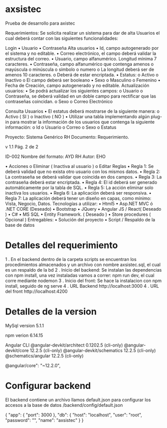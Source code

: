# axsistec
Prueba de desarrollo para axistec


Requerimientos:
Se solicita realizar un sistema para dar de alta Usuarios el cual deberá contar con las siguientes funcionalidades:

Login
• Usuario
• Contraseña
Alta usuarios
• Id, campo autogenerado por el sistema y no editable.
• Correo electrónico, el campo deberá validar la estructura del correo.
• Usuario, campo alfanumérico. Longitud mínima 7 caracteres.
• Contraseña, campo alfanumérico que contenga amenos
o mayúscula
o minúscula
o símbolo
o numero
o La longitud deberá ser de amenos 10 caracteres.
o Deberá de estar encriptada.
• Estatus:
o Activo
o Inactivo
o El campo deberá ser booleano
• Sexo
o Masculino
o Femenino
• Fecha de Creación, campo autogenerado y no editable.
Actualización usuarios:
• Se podrá actualizar los siguientes campos:
o Usuario
o Contraseña, se deberá validad en un doble campo para rectificar que las contraseñas coincidan.
o Sexo
o Correo Electrónico

Consulta Usuarios
• El estatus deberá mostrarse de la siguiente manera:
o Activo ( SI )
o Inactivo ( NO )
• Utilizar una tabla implementando algún plug-in para mostrar la información de los usuarios que contenga la
siguiente información:
o Id
o Usuario
o Correo
o Sexo
o Estatus

Proyecto: Sistema Genérico RH Documento: Requerimiento.

v 1.1
Pág. 2 de 2

ID-002 Nombre del formato: AYD RH
Autor: EHO

• Acciones
o Eliminar ( Inactiva al usuario )
o Editar
Reglas
• Regla 1: Se deberá validad que no exista otro usuario con los mismos datos.
• Regla 2: La contraseña se deberá validar que coincida en dos campos.
• Regla 3: La contraseña deberá estar encriptada.
• Regla 4: El id deberá ser generado automáticamente por la tabla de SQL.
• Regla 5: La acción eliminar solo inactiva los usuarios.
• Regla 6: La aplicación deberá ser responsiva.
• Regla 7: La aplicación deberá tener un diseño en capas, como mínimo: Vista, Negocio, Datos.
Tecnologías a utilizar:
• Html5
• Asp.NET MVC ó .NET CORE (Deseado)
• Bootstrap
• JQuery
• Angular JS / React( Deseado )
• C#
• MS SQL
• Entity Framework. ( Deseado )
• Store procedures ( Opcional )
Entregables:
• Solución del proyecto
• Script / Respaldo de la base de datos

# Detalles del requerimiento

1 . En el backend dentro de la carpeta scripts se encuentran los procedimientos almacenados y un archivo con nombre axsistec.sql, el cual es un respaldo de la bd
2 . Inicio del backend: Se instalan las dependencias con npm install, una vez instaladas vamos a correr: npm run dev, el cual corre mediante nodemon
3 . Inicio del front: Se hace la instalacion con npm install,  seguido de ng serve
4 . URL Backend  http://localhost:3000
4 . URL del front http://localhost:4200


# Detalles de la version

MySql
version 5.1.1

npm
verion 6.14.15

Angular CLI
@angular-devkit/architect    0.1202.5 (cli-only)
@angular-devkit/core         12.2.5 (cli-only)
@angular-devkit/schematics   12.2.5 (cli-only)
@schematics/angular          12.2.5 (cli-only)

@angular/core": "~12.2.0",

# Configurar backend

El backend contiene un archivo llamos default.json para configurar los accesos a la base de datos
/backend/config/default.json

{
    "app": {
        "port": 3000
    },
    "db": {
        "host": "localhost",
        "user": "root",
        "password": "",
        "name": "axsistec"
    }
}

